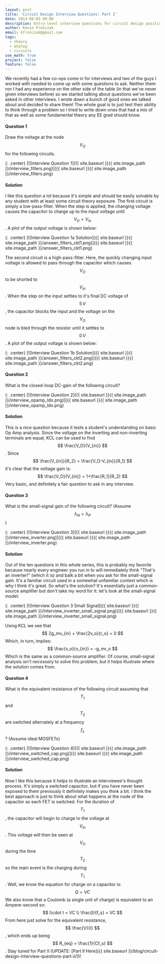 ```yaml
---
layout: post
title: 'Circuit Design Interview Questions: Part I'
date: 2013-09-03 09:00
description: Entry-level interview questions for circuit design positions
author: Kevin Fronczak
email: kfronczak@gmail.com
tags:
  - theory
  - analog
  - circuits
use_math: true
project: false
feature: false
---
```

We recently had a few co-ops come in for interviews and two of the guys I worked with needed to come up with some questions to ask. Neither them nor I had any experience on the other side of the table (in that we've never given interviews before) so we started talking about questions we've been asked in other interviews. I wrote down a bunch of good ones we talked about and decided to share them! The whole goal is to just test their ability to think through a problem so I tried to write down ones that had a mix of that as well as some fundamental theory any EE grad should know.

#### **Question 1**

Draw the voltage at the node $$ V_O $$ for the following circuits. 

{: .center}
[![Interview Question 1]({{ site.baseurl }}{{ site.image_path }}/interview_filters.png)]({{ site.baseurl }}{{ site.image_path }}/interview_filters.png)

#### **Solution**

I like this question a lot because it's simple and should be easily solvable by any student with at least some circuit theory exposure. The first circuit is simply a low-pass-filter. When the step is applied, the changing voltage causes the capacitor to charge up to the input voltage until $$ V_O = V_{in} $$. A plot of the output voltage is shown below: 

{: .center}
[![Interview Question 1a Solution]({{ site.baseurl }}{{ site.image_path }}/answer_filters_ckt1.png)]({{ site.baseurl }}{{ site.image_path }}/answer_filters_ckt1.png)

The second circuit is a high-pass-filter. Here, the quickly changing input voltage is allowed to pass through the capacitor which causes $$ V_O $$ to be shorted to $$ V_{in} $$. When the step on the input settles to it's final DC voltage of $$ 5\,V $$, the capacitor blocks the input and the voltage on the $$ V_O $$ node is bled through the resistor until it settles to $$ 0\,V$$. A plot of the output voltage is shown below: 

{: .center}
[![Interview Question 1b Solution]({{ site.baseurl }}{{ site.image_path }}/answer_filters_ckt2.png)]({{ site.baseurl }}{{ site.image_path }}/answer_filters_ckt2.png)

#### **Question 2**

What is the closed-loop DC-gain of the following circuit? 

{: .center}
[![Interview Question 2]({{ site.baseurl }}{{ site.image_path }}/interview_opamp_ldo.png)]({{ site.baseurl }}{{ site.image_path }}/interview_opamp_ldo.png)

#### **Solution**

This is a nice question because it tests a student's understanding on basic Op Amp analysis. Since the voltage on the inverting and non-inverting terminals are equal, KCL can be used to find $$ \frac{V_O}{V_{in}} $$. Since $$ \frac{V_{in}}{R_2} = \frac{V_O-V_{in}}{R_1} $$ it's clear that the voltage gain is: $$ \frac{V_O}{V_{in}} = 1+\frac{R_1}{R_2} $$ Very basic, and definitely a fair question to ask in any interview.

#### **Question 3**

What is the small-signal gain of the following circuit? (Assume $$ \lambda_N = \lambda_P $$) 

{: .center}
[![Interview Question 3]({{ site.baseurl }}{{ site.image_path }}/interview_inverter.png)]({{ site.baseurl }}{{ site.image_path }}/interview_inverter.png)

#### **Solution**

Out of the ten questions in this whole series, this is probably my favorite because nearly every engineer you run in to will immediately think "That's an inverter!" (which it is) and balk a bit when you ask for the small-signal gain. It's a familiar circuit used in a somewhat unfamiliar context which is why I think it's great. So what's the solution? It's essentially just a common-source amplifier but don't take my word for it: let's look at the small-signal model: 

{: .center}
[![Interview Question 3 Small Signal]({{ site.baseurl }}{{ site.image_path }}/interview_inverter_small_signal.png)]({{ site.baseurl }}{{ site.image_path }}/interview_inverter_small_signal.png)

Using KCL we see that $$ 2g_mv_{in} + \frac{2v_o}{r_o} = 0 $$ Which, in turn, implies: $$ \frac{v_o}{v_{in}} = -g_mr_o $$ Which is the same as a common-source amplifier. Of course, small-signal analysis isn't _necessary_ to solve this problem, but it helps illustrate where the solution comes from.

#### **Question 4**

What is the equivalent resistance of the following circuit assuming that $$ T_1 $$ and $$ T_2 $$ are switched alternately at a frequency $$ f_s $$? (Assume ideal MOSFETs) 

{: .center}
[![Interview Question 4]({{ site.baseurl }}{{ site.image_path }}/interview_switched_cap.png)]({{ site.baseurl }}{{ site.image_path }}/interview_switched_cap.png)

#### **Solution**

Now I like this because it helps to illustrate an interviewee's thought process. It's simply a switched capacitor, but if you have never been exposed to them previously it definitely makes you think a bit. I think the best approach is just to think about what happens at the node of the capacitor as each FET is switched. For the duration of $$ T_1 $$, the capacitor will begin to charge to the voltage at $$ V_{in}$$. This voltage will then be seen at $$ V_O $$ during the time $$ T_2 $$ so the main event is the charging during $$ T_1$$. Well, we know the equation for charge on a capacitor is: $$ Q = VC $$ We also know that a Coulomb (a single unit of charge) is equivalent to an Ampere-second so: $$ I\cdot t = VC \\ \frac{I}{f_s} = VC $$ From here just solve for the equivalent resistance, $$ \frac{V}{I} $$, which ends up being $$ R_{eq} = \frac{1}{Cf_s} $$. Stay tuned for Part II (UPDATE: [Part II Here]({{ site.baseurl }}/blog/circuit-design-interview-questions-part-ii/))!